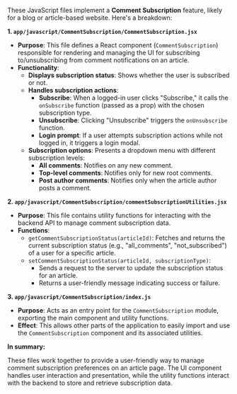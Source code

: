 These JavaScript files implement a **Comment Subscription** feature, likely for a blog or article-based website. Here's a breakdown:

**1. `app/javascript/CommentSubscription/CommentSubscription.jsx`**

* **Purpose**: This file defines a React component (`CommentSubscription`) responsible for rendering and managing the UI for subscribing to/unsubscribing from comment notifications on an article.
* **Functionality**:
    * **Displays subscription status**:  Shows whether the user is subscribed or not.
    * **Handles subscription actions**:
        * **Subscribe**: When a logged-in user clicks "Subscribe," it calls the `onSubscribe` function (passed as a prop) with the chosen subscription type. 
        * **Unsubscribe**: Clicking "Unsubscribe" triggers the `onUnsubscribe` function.
        * **Login prompt**: If a user attempts subscription actions while not logged in, it triggers a login modal.
    * **Subscription options**: Presents a dropdown menu with different subscription levels:
        * **All comments**: Notifies on any new comment.
        * **Top-level comments**: Notifies only for new root comments.
        * **Post author comments**: Notifies only when the article author posts a comment.

**2. `app/javascript/CommentSubscription/commentSubscriptionUtilities.jsx`**

* **Purpose**: This file contains utility functions for interacting with the backend API to manage comment subscription data.
* **Functions**:
    * `getCommentSubscriptionStatus(articleId)`: Fetches and returns the current subscription status (e.g., "all_comments", "not_subscribed") of a user for a specific article.
    * `setCommentSubscriptionStatus(articleId, subscriptionType)`: 
        * Sends a request to the server to update the subscription status for an article.
        * Returns a user-friendly message indicating success or failure.

**3. `app/javascript/CommentSubscription/index.js`**

* **Purpose**: Acts as an entry point for the `CommentSubscription` module, exporting the main component and utility functions.
* **Effect**: This allows other parts of the application to easily import and use the `CommentSubscription` component and its associated utilities.

**In summary:**

These files work together to provide a user-friendly way to manage comment subscription preferences on an article page. The UI component handles user interaction and presentation, while the utility functions interact with the backend to store and retrieve subscription data.
